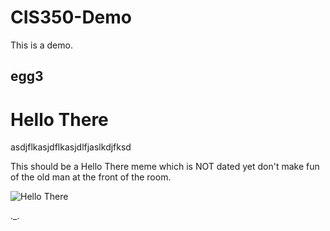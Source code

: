 # CIS350-Demo
This is a demo.
## egg3
# Hello There
asdjflkasjdflkasjdlfjaslkdjfksd

This should be a Hello There meme which is NOT dated yet don't make fun of the old man at the front of the room.

![Hello There](https://i.kym-cdn.com/entries/icons/original/000/029/079/hellothere.jpg)

._.
